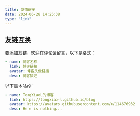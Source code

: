 ```yaml
---
title: 友情链接
date: 2024-06-28 14:25:38
type: "link"
---
```


## 友链互换
要添加友链，欢迎在评论区留言，以下是格式：
```yaml
- name: 博客名称
  link: 博客链接
  avatar: 博客头像链接
  desc: 博客描述
```

以下是本站的：
```yaml
- name: TongXiaoL的博客
  link: https://tongxiao-l.github.io/blog
  avatar: https://avatars.githubusercontent.com/u/114676932
  desc: Here is nothing...
```